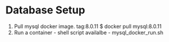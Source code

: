# Database Setup

1. Pull mysql docker image. tag:8.0.11 
$ docker pull mysql:8.0.11
2. Run a container - shell script availalbe - mysql\_docker\_run.sh
